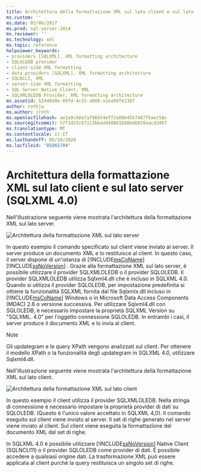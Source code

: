 ```yaml
---
title: Architettura della formattazione XML sul lato client e sul lato server (SQLXML 4,0) | Microsoft Docs
ms.custom: ''
ms.date: 03/06/2017
ms.prod: sql-server-2014
ms.reviewer: ''
ms.technology: xml
ms.topic: reference
helpviewer_keywords:
- providers [SQLXML], XML formatting architecture
- SQLOLEDB provider
- client-side XML formatting
- data providers [SQLXML], XML formatting architecture
- SQLNCLI, XML
- server-side XML formatting
- SQL Server Native Client, XML
- SQLXMLOLEDB Provider, XML formatting architecture
ms.assetid: 52440d9e-89fd-4c15-a008-a1ea99f41387
author: rothja
ms.author: jroth
ms.openlocfilehash: ae1a9c60a7a7966f4eff2a08b4557487f5aec58c
ms.sourcegitcommit: 57f1d15c67113bbadd40861b886d6929aacd3467
ms.translationtype: MT
ms.contentlocale: it-IT
ms.lasthandoff: 06/18/2020
ms.locfileid: "85065704"
---
```

# <a name="architecture-of-client-side-and-server-side-xml-formatting-sqlxml-40"></a>Architettura della formattazione XML sul lato client e sul lato server (SQLXML 4.0)
  Nell'illustrazione seguente viene mostrata l'architettura della formattazione XML sul lato server.  
  
 ![Architettura della formattazione XML sul lato server](../../../database-engine/dev-guide/media/serversidexml.gif "Architettura della formattazione XML sul lato server")  
  
 In questo esempio il comando specificato sul client viene inviato al server. Il server produce un documento XML e lo restituisce al client. In questo caso, il server dispone di un'istanza di [!INCLUDE[msCoName](../../../includes/msconame-md.md)] [!INCLUDE[ssNoVersion](../../../includes/ssnoversion-md.md)] . Grazie alla formattazione XML sul lato server, è possibile utilizzare il provider SQLXMLOLEDB o il provider SQLOLEDB.  Il provider SQLXMLOLEDB utilizza Sqlxml4.dll che è incluso in SQLXML 4.0. Quando si utilizza il provider SQLOLEDB, per impostazione predefinita si ottiene la funzionalità SQLXML fornita dal file Sqlxmlx.dll incluso in [!INCLUDE[msCoName](../../../includes/msconame-md.md)] Windows o in Microsoft Data Access Components (MDAC) 2.6 o versione successiva. Per utilizzare Sqlxml4.dll con SQLOLEDB, è necessario impostare la proprietà SQLXML Version su "SQLXML. 4.0" per l'oggetto connessione SQLOLEDB. In entrambi i casi, il server produce il documento XML e lo invia al client.  
  
> [!NOTE]  
>  Gli updategram e le query XPath vengono analizzati sul client. Per ottenere il modello XPath o la funzionalità degli updategram in SQLXML 4.0, utilizzare Sqlxml4.dll.  
  
 Nell'illustrazione seguente viene mostrata l'architettura della formattazione XML sul lato client.  
  
 ![Architettura della formattazione XML sul lato client](../../../database-engine/dev-guide/media/clientsidexml.gif "Architettura della formattazione XML sul lato client")  
  
 In questo esempio il client utilizza il provider SQLXMLOLEDB. Nella stringa di connessione è necessario impostare la proprietà provider di dati su SQLOLEDB. (Questo è l'unico valore accettato in SQLXML 4,0). Il comando eseguito sul client viene inviato al server. Il set di righe generato nel server viene inviato al client. Sul client viene eseguita la formattazione del documento XML dal set di righe.  
  
 In SQLXML 4.0 è possibile utilizzare [!INCLUDE[ssNoVersion](../../../includes/ssnoversion-md.md)] Native Client (SQLNCLI11) o il provider SQLOLEDB come provider di dati. È possibile accedere a qualsiasi origine dati. La trasformazione XML può essere applicata al client purché la query restituisca un singolo set di righe.  
  
  
